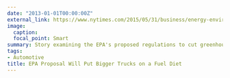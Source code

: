 ```yaml
---
date: "2013-01-01T00:00:00Z"
external_link: https://www.nytimes.com/2015/05/31/business/energy-environment/epa-proposal-will-put-bigger-trucks-on-a-fuel-diet.html
image:
  caption: 
  focal_point: Smart
summary: Story examining the EPA's proposed regulations to cut greenhouse gas emissions from heavy-duty trucks
tags:
- Automotive
title: EPA Proposal Will Put Bigger Trucks on a Fuel Diet
---
```

